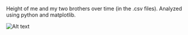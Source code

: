 Height of me and my two brothers over time (in the .csv files). Analyzed using python and matplotlib.

![Alt text](images/teh_wall.jpg?raw=true "Title")
